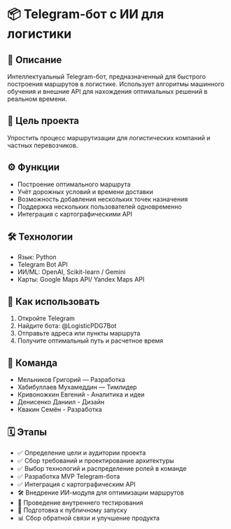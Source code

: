 # 📦 Telegram-бот с ИИ для логистики

## 📍 Описание

Интеллектуальный Telegram-бот, предназначенный для быстрого построения маршрутов в логистике. Использует алгоритмы машинного обучения и внешние API для нахождения оптимальных решений в реальном времени.

## 🎯 Цель проекта

Упростить процесс маршрутизации для логистических компаний и частных перевозчиков.

## ⚙️ Функции

* Построение оптимального маршрута
* Учёт дорожных условий и времени доставки
* Возможность добавления нескольких точек назначения
* Поддержка нескольких пользователей одновременно
* Интеграция с картографическими API

## 🛠️ Технологии

* Язык: Python
* Telegram Bot API
* ИИ/ML: OpenAI, Scikit-learn / Gemini
* Карты: Google Maps API/ Yandex Maps API

## 🚀 Как использовать

1. Откройте Telegram
2. Найдите бота: @LogisticPDG7Bot
3. Отправьте адреса или пункты маршрута
4. Получите оптимальный путь и расчетное время

## 👥 Команда

* Мельников Григорий — Разработка
* Хабибуллаев Мухамеддин — Тимлидер
* Кривоножкин Евгений - Аналитика и идеи
* Денисенко Даниил - Дизайн
* Квакин Семён - Разработка

## 🗓️ Этапы

* ✅ Определение цели и аудитории проекта
* ✅ Сбор требований и проектирование архитектуры
* ✅ Выбор технологий и распределение ролей в команде
* ✅ Разработка MVP Telegram-бота
* ✅ Интеграция с картографическим API
* 🛠️ Внедрение ИИ-модуля для оптимизации маршрутов
* 🧪 Проведение внутреннего тестирования
* 📢 Подготовка к публичному запуску
* 📊 Сбор обратной связи и улучшение продукта
